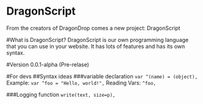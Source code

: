 # DragonScript
From the creators of DragonDrop comes a new project: DragonScript

#What is DragonScript?
DragonScript is our own programming language that you can use in your website. It has lots of features and has its own syntax.

#Version
0.0.1-alpha (Pre-relase)

#For devs
##Syntax ideas
###variable declaration
```var ^(name) = (object),```
Example:
```var ^foo = "Hello, world!",```
Reading Vars:
```^foo,```

###Logging function
```write(text, size=p),```
